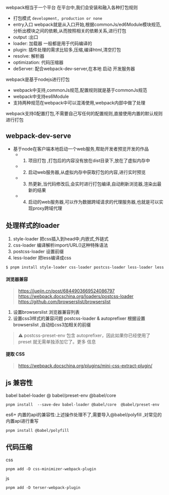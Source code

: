 webpack相当于一个平台
在平台中,我们会安装和融入各种打包规则
 + 打包模式 `development, production or none`
 + entry入口 webpack就是从入口开始,根据commonJs/ed6Module模块规范,分析出模块之间的依赖,从而按照相关的依赖关系,进行打包
 + output :出口
 + loader: 加载器 一般都是用于代码编译的
 + plugin: 插件处理的需求比较多,压缩,编译html,清空打包
 + resolve: 解析器
 + optimization: 代码压缩器
 + deServer: 配合webpack-dev-server,在本地 启动 开发服务器

webpack是基于nodejs进行打包
 - webpack中支持,commonJs规范,配置规则就是基于commonJs规范
 - webpack中支持es6Module
 - 支持两种规范在webpack中可以混淆使用,webpack内部中做了处理

webpack支持0配置打包,不需要自己写任何的配置规则,直接使用内置的默认规则进行打包



## webpack-dev-serve

- 基于node在客户端本地启动一个web服务,帮助开发者预览开发的作品
    - 1. 项目打包 ,打包后的内容没有放在dist目录下,放在了虚拟内存中
    - 2. 启动web服务器,从虚拟内存中获取打包的内容,进行实时预览
    - 3. 热更新,当代码修改后,会实时进行打包编译,自动刷新浏览器,渲染出最新的结果
    - 4. 启动的web服务器,可以作为数据跨域请求的代理服务器,也就是可以实现proxy跨域代理

## 处理样式的loader

1. style-loader  把css插入到head中,内嵌式,外链式
2. css-loader    编译解析import/URL()这种特殊语法
3. postcss-loader 设置前缀
4. less-loader 把less编译成css


```sh
$ pnpm install style-loader css-loader postcss-loader less-loader less autoprefixer postcss -D 
```


#### 浏览器兼容
> https://juejin.cn/post/6844903669524086797
> https://webpack.docschina.org/loaders/postcss-loader
> https://github.com/browserslist/browserslist
 1. 设置browserslist 浏览器兼容列表
 2. 设置css3样式的兼容问题
  postcss-loader & autoprefixer
  根据设置browserslist ,自动给css3加相关的前缀

> ⚠️ postcss-preset-env 包含 autoprefixer，因此如果你已经使用了 preset 就无需单独添加它了。更多 信息

#### 提取 CSS

> https://webpack.docschina.org/plugins/mini-css-extract-plugin/


## js 兼容性

babel babel-loader @ babel/preset-env @babel/core

```
pnpm install  --save-dev babel-loader @babel/core  @babel/preset-env 

```

es6+ 内置的api的兼容性:上述操作处理不了,需要导入@babel/polyfill ,对常见的内置api进行重写

```
pnpm install @babel/polyfill

```


## 代码压缩

css
```
pnpm add -D css-minimizer-webpack-plugin
```

js
```
pnpm add -D terser-webpack-plugin
```